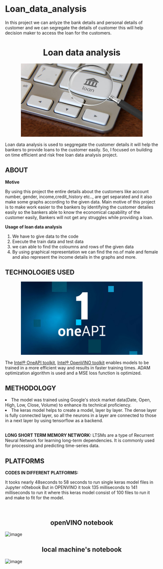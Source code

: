 # Loan_data_analysis
In this project we can anlyze the bank details and personal details of customer and we can segregate the details of customer this will help decision maker to access the loan for the customers.
<div align="center">
   <centre><h1>Loan data analysis</centre><br />
      </div>


     
<p align="center">
  <img src="https://github.com/Haswanth-18/Loan_data_analysis/blob/main/customer_dataset/loan.jpg" width="400" height="240" >
</p>
Loan data analysis is used to seggregate the customer details it will help the bankers to provide loans to the customer easily.
So, I focused on building on time efficient and risk free loan data analysis project.
<h2>ABOUT</h2>

**Motive**

By using this project the entire details about the customers like account number, gender, income,credit_history etc.., are get separated and it also make some graphs according to the given data.
Main motive of this project is to make work easier to the bankers by identifying the customer detailes easily so the bankers able to know the economical capability of the customer easily, Bankers will not get any struggles while providing a loan. 


**Usage of loan data analysis**

1. We have to give data to the code
2. Execute the train data and test data
3. we can able to find the coloumns and rows of the given data
4. By using graphical representation we can find the no.of male and female and also represent the income details in the graphs
   and more.
<h2>TECHNOLOGIES USED</h2>
<p align="center">
  <img src="https://github.com/kamesh0407/stock_market_prediction/blob/main/InteloneAPI.jpg" width="400" height="240" >
</p>

The [Intel® OneAPI toolkit](https://www.intel.com/content/www/us/en/developer/tools/oneapi/toolkits.html#gs.3btkxe), [Intel® OpenVINO toolkit](https://www.intel.com/content/www/us/en/developer/tools/openvino-toolkit/overview.html) enables models to be trained in a more efficient way and results in faster training times. ADAM optimization algorithm is used and a MSE loss function is optimized.





<h2>METHODOLOGY</h2>
<li>The model was trained using Google's stock market data(Date, Open, High, Low, Close, Volume) to enhance its technical proficiency.
</li>
<li>  The keras model helps to create a model, layer by layer. The dense layer is fully connected layer, so all the neurons in a layer are connected to those in a next layer by using tensorflow as a backend.</li>
<br/>

**LONG SHORT TERM MEMORY NETWORK:**
 LTSMs are a type of Recurrent Neural Network for learning long-term dependencies.
It is commonly used for processing and predicting time-series data.

<h2>PLATFORMS</h2>


**CODES IN DIFFERENT PLATFORMS:**

It tooks nearly 48seconds to 58 seconds to run single keras model files in Jupyter n0tebook
But in OPENVINO it took 135 milliseconds to 141 milliseconds to run it where this keras model consist of 100 files to run it and make to fit for the model.

<br/>

<div align="center">
   <centre><h2> openVINO notebook</centre><br />
      </div>

![image](https://user-images.githubusercontent.com/105495867/225071699-5ec37228-52c1-4280-ab0f-9202d2b5ab42.png)

<div align="center">
   <centre><h2>local machine's notebook
</centre><br />
      </div>


  ![image](https://user-images.githubusercontent.com/105495867/225222368-8dacf339-445f-4b2c-8404-53a0526ef6ca.png)




